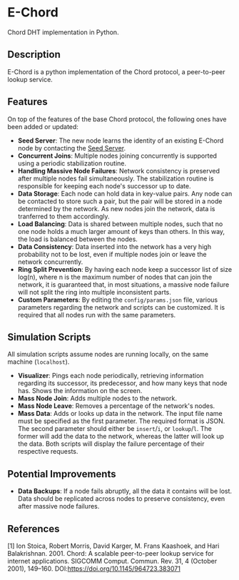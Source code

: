 # E-Chord
Chord DHT implementation in Python.

## Description
E-Chord is a python implementation of the Chord protocol, a peer-to-peer lookup service.

## Features
On top of the features of the base Chord protocol, the following ones have been added or updated:

- **Seed Server**: The new node learns the identity of an existing E-Chord node by contacting the [Seed Server](https://github.com/notTypecast/E-Chord-Seed).
- **Concurrent Joins**: Multiple nodes joining concurrently is supported using a periodic stabilization routine.
- **Handling Massive Node Failures**: Network consistency is preserved after multiple nodes fail simultaneously. The stabilization routine is responsible for keeping each node's successor up to date.
- **Data Storage**: Each node can hold data in key-value pairs. Any node can be contacted to store such a pair, but the pair will be stored in a node determined by the network. As new nodes join the network, data is tranferred to them accordingly.
- **Load Balancing**: Data is shared between multiple nodes, such that no one node holds a much larger amount of keys than others. In this way, the load is balanced between the nodes.
- **Data Consistency**: Data inserted into the network has a very high probability not to be lost, even if multiple nodes join or leave the network concurrently.
- **Ring Split Prevention**: By having each node keep a successor list of size log(n), where n is the maximum number of nodes that can join the network, it is guaranteed that, in most situations, a massive node failure will not split the ring into multiple inconsistent parts.
- **Custom Parameters**: By editing the `config/params.json` file, various parameters regarding the network and scripts can be customized. It is required that all nodes run with the same parameters.

## Simulation Scripts
All simulation scripts assume nodes are running locally, on the same machine (`localhost`).

- **Visualizer**: Pings each node periodically, retrieving information regarding its successor, its predecessor, and how many keys that node has. Shows the information on the screen.
- **Mass Node Join**: Adds multiple nodes to the network.
- **Mass Node Leave**: Removes a percentage of the network's nodes.
- **Mass Data**: Adds or looks up data in the network. The input file name must be specified as the first parameter. The required format is JSON. The second parameter should either be `insert`/`i`, or `lookup`/`l`. The former will add the data to the network, whereas the latter will look up the data. Both scripts will display the failure percentage of their respective requests. 
 
## Potential Improvements
- **Data Backups**: If a node fails abruptly, all the data it contains will be lost. Data should be replicated across nodes to preserve consistency, even after massive node failures.

## References
[1] Ion Stoica, Robert Morris, David Karger, M. Frans Kaashoek, and Hari Balakrishnan. 2001. Chord: A scalable peer-to-peer lookup service for internet applications. SIGCOMM Comput. Commun. Rev. 31, 4 (October 2001), 149–160. DOI:https://doi.org/10.1145/964723.383071